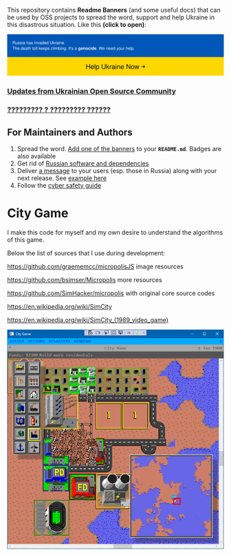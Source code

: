 This repository contains **Readme Banners** (and some useful docs) that can be used by OSS projects to spread the word, support and help Ukraine in this disastrous situation. Like this **(click to open)**:

[![Stand With Ukraine](https://raw.githubusercontent.com/vshymanskyy/StandWithUkraine/main/banner2-direct.svg)](https://vshymanskyy.github.io/StandWithUkraine/)

### [Updates from Ukrainian Open Source Community](/docs/CommunityUpdates.md)
### [????????? ? ????????? ??????](/docs/ToRussianPeople.md)

## For Maintainers and Authors

1. Spread the word. [Add one of the banners](/docs/AddBanner.md) to your **`README.md`**. Badges are also available
2. Get rid of [Russian software and dependencies](/docs/Boycott.md)
3. Deliver [a message](https://github.com/vshymanskyy/StandWithUkraine/blob/main/docs/ToRussianPeople.md) to your users (esp. those in Russia) along with your next release. See [example here](https://github.com/vshymanskyy/StandWithUkraine/issues/4)
4. Follow the [cyber safety guide](/docs/CyberSafety.md)


# City Game

I make this code for myself and my own desire to understand the algorithms of this game.


Below the list of sources that I use during development:

https://github.com/graememcc/micropolisJS image resources

https://github.com/bsimser/Micropolis more resources

https://github.com/SimHacker/micropolis with original core source codes

https://en.wikipedia.org/wiki/SimCity

https://en.wikipedia.org/wiki/SimCity_(1989_video_game)


![City Game](https://github.com/KirinDenis/CityGame/blob/main/Resources/screen1.png)